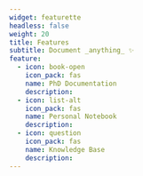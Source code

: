 ```yaml
---
widget: featurette
headless: false
weight: 20
title: Features
subtitle: Document _anything_ ✨
feature:
  - icon: book-open
    icon_pack: fas
    name: PhD Documentation
    description:
  - icon: list-alt
    icon_pack: fas
    name: Personal Notebook
    description: 
  - icon: question
    icon_pack: fas
    name: Knowledge Base
    description:
---
```

